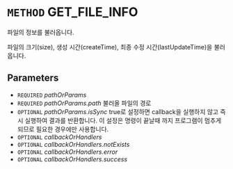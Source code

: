 # `METHOD` GET_FILE_INFO
파일의 정보를 불러옵니다.

파일의 크기(size), 생성 시간(createTime), 최종 수정 시간(lastUpdateTime)을 불러옵니다.

## Parameters
* `REQUIRED` *pathOrParams*
* `REQUIRED` *pathOrParams.path* 불러올 파일의 경로
* `OPTIONAL` *pathOrParams.isSync* true로 설정하면 callback을 실행하지 않고 즉시 실행하여 결과를 반환합니다. 이 설정은 명령이 끝날때 까지 프로그램이 멈추게 되므로 필요한 경우에만 사용합니다.
* `OPTIONAL` *callbackOrHandlers*
* `OPTIONAL` *callbackOrHandlers.notExists*
* `OPTIONAL` *callbackOrHandlers.error*
* `OPTIONAL` *callbackOrHandlers.success*
